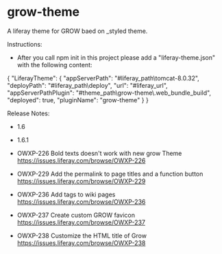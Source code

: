 # grow-theme

A liferay theme for GROW baed on _styled theme.

Instructions:

- After you call npm init in this project please add a "liferay-theme.json" with the following content:

{
  "LiferayTheme": {
    "appServerPath": "#liferay_path\\tomcat-8.0.32",
    "deployPath": "#liferay_path\\deploy",
    "url": "#liferay_url",
    "appServerPathPlugin": "#theme_path\\grow-theme\\.web_bundle_build",
    "deployed": true,
    "pluginName": "grow-theme"
  }
} 

Release Notes:

- 1.6

- 1.6.1

- OWXP-226 Bold texts doesn't work with new grow Theme 				https://issues.liferay.com/browse/OWXP-226
- OWXP-229 Add the permalink to page titles and a function button	https://issues.liferay.com/browse/OWXP-229
- OWXP-236 Add tags to wiki pages 									https://issues.liferay.com/browse/OWXP-236 
- OWXP-237 Create custom GROW favicon								https://issues.liferay.com/browse/OWXP-237
- OWXP-238 Customize the HTML title of Grow 						https://issues.liferay.com/browse/OWXP-238